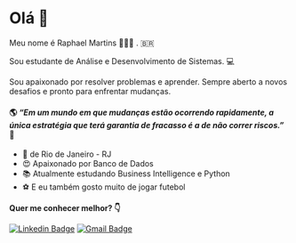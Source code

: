 # Olá 👋

Meu nome é Raphael Martins 👨🏽‍🦱  . 🇧🇷

Sou estudante de Análise e Desenvolvimento de Sistemas. 💻

Sou apaixonado por resolver problemas e aprender. Sempre aberto a novos desafios e pronto para enfrentar mudanças.

#### 🌎 **_“Em um mundo em que mudanças estão ocorrendo rapidamente, a única estratégia que terá garantia de fracasso é a de não correr riscos.”_** 🧠

- 📍 de Rio de Janeiro - RJ
- 😍 Apaixonado por Banco de Dados
- 📚 Atualmente estudando Business Intelligence e Python
-  ⚽ E eu também gosto muito de jogar futebol


**Quer me conhecer melhor? 👇**

[![Linkedin Badge](https://img.shields.io/badge/-Raphael%20Miranda-6633cc?style=flat-square&logo=Linkedin&logoColor=white&link=https://www.linkedin.com/in/raphael-miranda-b739b018b/)](https://www.linkedin.com/in/raphael-miranda-b739b018b/)
[![Gmail Badge](https://img.shields.io/badge/-raphaelmartins521@gmail.com-6633cc?style=flat-square&logo=Gmail&logoColor=white&link=mailto:raphaelmartins521f@gmail.com)](mailto:raphaelmartins521f@gmail.com)
